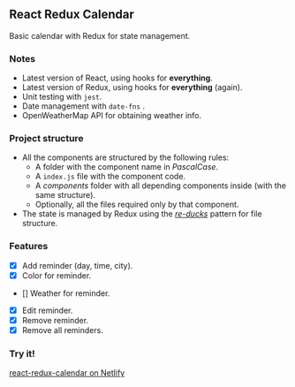 React Redux Calendar
--
Basic calendar with Redux for state management.

### Notes
- Latest version of React, using hooks for **everything**.
- Latest version of Redux, using hooks for **everything** (again).
- Unit testing with `jest`.
- Date management with `date-fns` .
- OpenWeatherMap API for obtaining weather info.

### Project structure
- All the components are structured by the following rules:
  - A folder with the component name in *PascalCase*.
  - A `index.js` file with the component code.
  - A *components* folder with all depending components inside (with the same structure).
  - Optionally, all the files required only by that component.
- The state is managed by Redux using the [*re-ducks*](https://github.com/something/re-ducks) pattern for file structure.
  
### Features
 - [x] Add reminder (day, time, city).
 - [x] Color for reminder.
 - [] Weather for reminder.
 - [x] Edit reminder.
 - [x] Remove reminder.
 - [x] Remove all reminders.

### Try it!
[react-redux-calendar on Netlify](httpshttps://react-redux-calendar.netlify.com)

